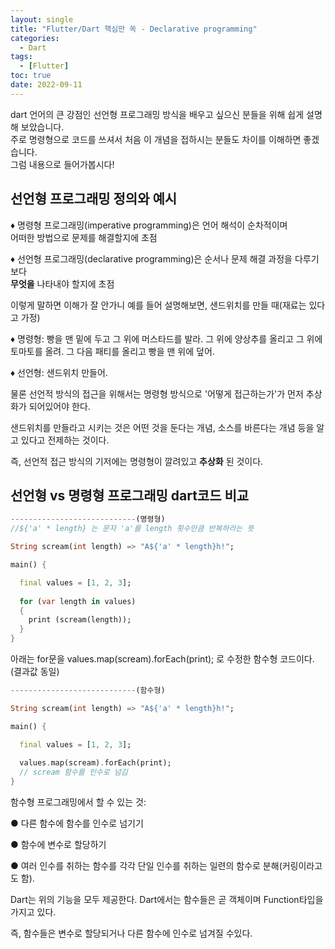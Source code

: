 ```yaml
---
layout: single
title: "Flutter/Dart 핵심만 쏙 - Declarative programming"
categories:
  - Dart
tags:
  - [Flutter]
toc: true
date: 2022-09-11
---
```


dart 언어의 큰 강점인 선언형 프로그래밍 방식을 배우고 싶으신 분들을 위해 쉽게 설명해 보았습니다.<br/>
주로 명령형으로 코드를 쓰셔서 처음 이 개념을 접하시는 분들도 차이를 이해하면 좋겠습니다.<br/>
그럼 내용으로 들어가봅시다!<br/>

## 선언형 프로그래밍 정의와 예시

♦ 명령형 프로그래밍(imperative programming)은 언어 해석이 순차적이며 <br/>어떠한 방법으로 문제를 해결할지에 초점
  
♦ 선언형 프로그래밍(declarative programming)은 순서나 문제 해결 과정을 다루기보다 <br/>**무엇을** 나타내야 할지에 초점

이렇게 말하면 이해가 잘 안가니 예를 들어 설명해보면, 샌드위치를 만들 때(재료는 있다고 가정)<br/>

♦ 명령형: 빵을 맨 밑에 두고 그 위에 머스타드를 발라. 그 위에 양상추를 올리고 그 위에 토마토를 올려. 그 다음 패티를 올리고 빵을 맨 위에 덮어.<br/>

♦ 선언형: 샌드위치 만들어.

물론 선언적 방식의 접근을 위해서는 명령형 방식으로 '어떻게 접근하는가'가 먼저 추상화가 되어있어야 한다.<br/>

샌드위치를 만들라고 시키는 것은 어떤 것을 둔다는 개념, 소스를 바른다는 개념 등을 알고 있다고 전제하는 것이다.<br/>

즉, 선언적 접근 방식의 기저에는 명령형이 깔려있고 **추상화** 된 것이다.<br/>

## 선언형 vs 명령형 프로그래밍 dart코드 비교
```dart
----------------------------(명령형)
//${'a' * length} 는 문자 'a'를 length 횟수만큼 반복하라는 뜻

String scream(int length) => "A${'a' * length}h!";

main() {

  final values = [1, 2, 3];
  
  for (var length in values) 
  { 
    print (scream(length));
  }
}
```

아래는 for문을 values.map(scream).forEach(print); 로 수정한 함수형 코드이다. (결과값 동일)

```dart
----------------------------(함수형)

String scream(int length) => "A${'a' * length}h!";

main() {

  final values = [1, 2, 3];
  
  values.map(scream).forEach(print); 
  // scream 함수를 인수로 넘김
}
```

함수형 프로그래밍에서 할 수 있는 것:

●  다른 함수에 함수를 인수로 넘기기

●  함수에 변수로 할당하기

●  여러 인수를 취하는 함수를 각각 단일 인수를 취하는 일련의 함수로 분해(커링이라고도 함).

Dart는 위의 기능을 모두 제공한다. Dart에서는 함수들은 곧 객체이며 Function타입을 가지고 있다. 

즉, 함수들은 변수로 할당되거나 다른 함수에 인수로 넘겨질 수있다. 


